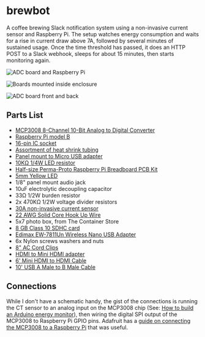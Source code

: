 # brewbot

A coffee brewing Slack notification system using a non-invasive current sensor and Raspberry Pi. The setup watches energy consumption and waits for a rise in current draw above 7A, followed by several minutes of sustained usage. Once the time threshold has passed, it does an HTTP POST to a Slack webhook, sleeps for about 15 minutes, then starts monitoring again.

![ADC board and Raspberry Pi](https://raw.githubusercontent.com/commandtab/brewbot/master/images/full_kit.jpg)

![Boards mounted inside enclosure](https://raw.githubusercontent.com/commandtab/brewbot/master/images/box.jpg)

![ADC board front and back](https://raw.githubusercontent.com/commandtab/brewbot/master/images/adc_board_front_and_back.jpg)

## Parts List

* [MCP3008 8-Channel 10-Bit Analog to Digital Converter](http://www.adafruit.com/products/856)
* [Raspberry Pi model B](http://www.adafruit.com/products/998)
* [16-pin IC socket](http://www.adafruit.com/products/2203)
* [Assortment of heat shrink tubing](http://www.adafruit.com/products/344)
* [Panel mount to Micro USB adapter](http://www.adafruit.com/products/937)
* [10KΩ 1/4W LED resistor](https://www.sparkfun.com/products/11508)
* [Half-size Perma-Proto Raspberry Pi Breadboard PCB Kit](http://www.adafruit.com/products/1148)
* [5mm Yellow LED](https://www.sparkfun.com/products/9594)
* 1/8" panel mount audio jack
* 10uF electrolytic decoupling capacitor
* 33Ω 1/2W burden resistor
* 2x 470KΩ 1/2W voltage divider resistors
* [30A non-invasive current sensor](https://www.sparkfun.com/products/11005)
* [22 AWG Solid Core Hook Up Wire](https://www.sparkfun.com/products/11367)
* 5x7 photo box, from The Container Store
* [8 GB Class 10 SDHC card](http://www.amazon.com/gp/product/B00B588HY2)
* [Edimax EW-7811Un Wireless Nano USB Adapter](http://www.amazon.com/dp/B005CLMJLU)
* 6x Nylon screws washers and nuts
* [8" AC Cord Clips](http://www.acehardware.com/product/index.jsp?productId=29313236)
* [HDMI to Mini HDMI adapter](http://www.monoprice.com/Product?c_id=104&cp_id=10419&cs_id=1041909&p_id=3654&seq=1&format=2)
* [6' Mini HDMI to HDMI Cable](http://www.monoprice.com/Product?c_id=102&cp_id=10242&cs_id=1024201&p_id=3645&seq=1&format=2)
* [10' USB A Male to B Male Cable](http://www.monoprice.com/Product?p_id=8617)

## Connections

While I don't have a schematic handy, the gist of the connections is running the CT sensor to an analog input on the MCP3008 chip (See: [How to build an Arduino energy monitor](https://openenergymonitor.org/forum-archive/node/58.html)), then wiring the digital SPI output of the MCP3008 to Raspberry Pi GPIO pins. Adafruit has a [guide on connecting the MCP3008 to a Raspberry Pi](https://learn.adafruit.com/raspberry-pi-analog-to-digital-converters/mcp3008) that was useful.
